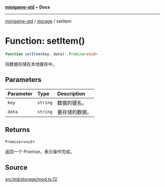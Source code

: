 [**minigame-std**](../../../README.md) • **Docs**

***

[minigame-std](../../../README.md) / [storage](../README.md) / setItem

# Function: setItem()

```ts
function setItem(key, data): Promise<void>
```

将数据存储在本地缓存中。

## Parameters

| Parameter | Type | Description |
| :------ | :------ | :------ |
| `key` | `string` | 数据的键名。 |
| `data` | `string` | 要存储的数据。 |

## Returns

`Promise`\<`void`\>

返回一个 Promise，表示操作完成。

## Source

[src/std/storage/mod.ts:12](https://github.com/JiangJie/minigame-std/blob/1bf3ee8cf3321353e47e032c8721e63dd3e21497/src/std/storage/mod.ts#L12)
